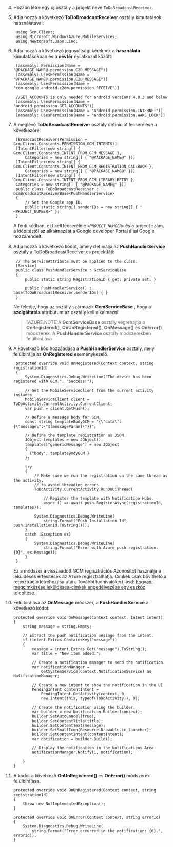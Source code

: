 4. Hozzon létre egy új osztály a projekt neve `ToDoBroadcastReceiver`.

5. Adja hozzá a következő **ToDoBroadcastReceiver** osztály kimutatások használatával:

        using Gcm.Client;
        using Microsoft.WindowsAzure.MobileServices;
        using Newtonsoft.Json.Linq;

6. Adja hozzá a következő jogosultsági kérelmek a **használata** kimutatásokban és a **névtér** nyilatkozat között:

        [assembly: Permission(Name = "@PACKAGE_NAME@.permission.C2D_MESSAGE")]
        [assembly: UsesPermission(Name = "@PACKAGE_NAME@.permission.C2D_MESSAGE")]
        [assembly: UsesPermission(Name = "com.google.android.c2dm.permission.RECEIVE")]

        //GET_ACCOUNTS is only needed for android versions 4.0.3 and below
        [assembly: UsesPermission(Name = "android.permission.GET_ACCOUNTS")]
        [assembly: UsesPermission(Name = "android.permission.INTERNET")]
        [assembly: UsesPermission(Name = "android.permission.WAKE_LOCK")]

7. A meglévő **ToDoBroadcastReceiver** osztály definíciót lecserélése a következőre:
 
        [BroadcastReceiver(Permission = Gcm.Client.Constants.PERMISSION_GCM_INTENTS)]
        [IntentFilter(new string[] { Gcm.Client.Constants.INTENT_FROM_GCM_MESSAGE }, 
            Categories = new string[] { "@PACKAGE_NAME@" })]
        [IntentFilter(new string[] { Gcm.Client.Constants.INTENT_FROM_GCM_REGISTRATION_CALLBACK }, 
            Categories = new string[] { "@PACKAGE_NAME@" })]
        [IntentFilter(new string[] { Gcm.Client.Constants.INTENT_FROM_GCM_LIBRARY_RETRY }, 
        Categories = new string[] { "@PACKAGE_NAME@" })]
        public class ToDoBroadcastReceiver : GcmBroadcastReceiverBase<PushHandlerService>
        {
            // Set the Google app ID.
            public static string[] senderIDs = new string[] { "<PROJECT_NUMBER>" };
        }

    A fenti kódban, ezt kell lecserélnie _`<PROJECT_NUMBER>`_ és a project szám, a kiépítéstől az alkalmazást a Google developer Portal által Google hozzárendelt. 

8. Adja hozzá a következő kódot, amely definiálja az **PushHandlerService** osztály a ToDoBroadcastReceiver.cs projektfájl:
 
        // The ServiceAttribute must be applied to the class.
        [Service] 
        public class PushHandlerService : GcmServiceBase
        {
            public static string RegistrationID { get; private set; }
 
            public PushHandlerService() : base(ToDoBroadcastReceiver.senderIDs) { }
        }

    Ne feledje, hogy az osztály származik **GcmServiceBase** , hogy a **szolgáltatás** attribútum az osztály kell alkalmazni.

    >[AZURE.NOTE]A **GcmServiceBase** osztály végrehajtja a **OnRegistered()**, **OnUnRegistered()**, **OnMessage()** és **OnError()** módszerek. A **PushHandlerService** osztály módszerekben felülbírálása

5. A következő kód hozzáadása a **PushHandlerService** osztály, mely felülbírálja az **OnRegistered** eseménykezelő. 

        protected override void OnRegistered(Context context, string registrationId)
        {
            System.Diagnostics.Debug.WriteLine("The device has been registered with GCM.", "Success!");

            // Get the MobileServiceClient from the current activity instance.
            MobileServiceClient client = ToDoActivity.CurrentActivity.CurrentClient;
            var push = client.GetPush();

            // Define a message body for GCM.
            const string templateBodyGCM = "{\"data\":{\"message\":\"$(messageParam)\"}}";

            // Define the template registration as JSON.
            JObject templates = new JObject();
            templates["genericMessage"] = new JObject
            {
              {"body", templateBodyGCM }
            };

            try
            {
                // Make sure we run the registration on the same thread as the activity, 
                // to avoid threading errors.
                ToDoActivity.CurrentActivity.RunOnUiThread(

                    // Register the template with Notification Hubs.
                    async () => await push.RegisterAsync(registrationId, templates));
                
                System.Diagnostics.Debug.WriteLine(
                    string.Format("Push Installation Id", push.InstallationId.ToString()));
            }
            catch (Exception ex)
            {
                System.Diagnostics.Debug.WriteLine(
                    string.Format("Error with Azure push registration: {0}", ex.Message));
            }
        }

    Ez a módszer a visszaadott GCM regisztrációs Azonosítót használja a leküldéses értesítések az Azure regisztrálhatja. Címkék csak bővíthető a regisztráció létrehozása után. További tudnivalókért lásd: [hogyan: megcímkézése leküldéses-címkék engedélyezése egy eszköz telepítése](../articles/app-service-mobile/app-service-mobile-dotnet-backend-how-to-use-server-sdk.md#tags).

10. Felülbírálása az **OnMessage** módszer, a **PushHandlerService** a következő kódot:

        protected override void OnMessage(Context context, Intent intent)
        {          
            string message = string.Empty;

            // Extract the push notification message from the intent.
            if (intent.Extras.ContainsKey("message"))
            {
                message = intent.Extras.Get("message").ToString();
                var title = "New item added:";

                // Create a notification manager to send the notification.
                var notificationManager = 
                    GetSystemService(Context.NotificationService) as NotificationManager;

                // Create a new intent to show the notification in the UI. 
                PendingIntent contentIntent = 
                    PendingIntent.GetActivity(context, 0, 
                    new Intent(this, typeof(ToDoActivity)), 0);           

                // Create the notification using the builder.
                var builder = new Notification.Builder(context);
                builder.SetAutoCancel(true);
                builder.SetContentTitle(title);
                builder.SetContentText(message);
                builder.SetSmallIcon(Resource.Drawable.ic_launcher);
                builder.SetContentIntent(contentIntent);
                var notification = builder.Build();

                // Display the notification in the Notifications Area.
                notificationManager.Notify(1, notification);

            }
        }

12. A kódot a következő **OnUnRegistered()** és **OnError()** módszerek felülbírálása.

        protected override void OnUnRegistered(Context context, string registrationId)
        {
            throw new NotImplementedException();
        }

        protected override void OnError(Context context, string errorId)
        {
            System.Diagnostics.Debug.WriteLine(
                string.Format("Error occurred in the notification: {0}.", errorId));
        }